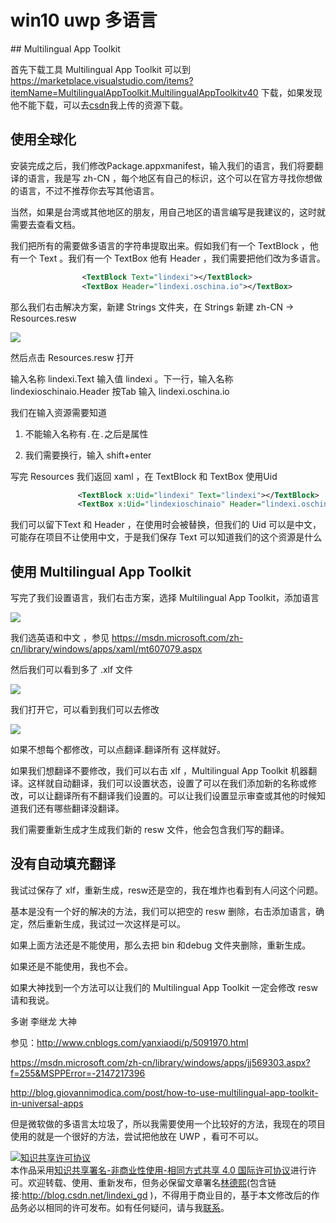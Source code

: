 
# win10 uwp 多语言

<!-- 不发布 -->

<!--more-->



<div id="toc"></div>
<!-- csdn -->
## Multilingual App Toolkit

首先下载工具 Multilingual App Toolkit 可以到 https://marketplace.visualstudio.com/items?itemName=MultilingualAppToolkit.MultilingualAppToolkitv40 下载，如果发现他不能下载，可以去[csdn](http://download.csdn.net/detail/lindexi_gd/9726257)我上传的资源下载。

## 使用全球化

安装完成之后，我们修改Package.appxmanifest，输入我们的语言，我们将要翻译的语言，我是写 zh-CN ，每个地区有自己的标识，这个可以在官方寻找你想做的语言，不过不推荐你去写其他语言。

当然，如果是台湾或其他地区的朋友，用自己地区的语言编写是我建议的，这时就需要去查看文档。

我们把所有的需要做多语言的字符串提取出来。假如我们有一个 TextBlock ，他有一个 Text 。我们有一个 TextBox 他有 Header ，我们需要把他们改为多语言。

```xml
                <TextBlock Text="lindexi"></TextBlock>
                <TextBox Header="lindexi.oschina.io"></TextBox>

```

那么我们右击解决方案，新建 Strings 文件夹，在 Strings 新建 zh-CN -> Resources.resw

![](http://image.acmx.xyz/4ee0aeec-688d-462e-9bf6-0c91f74cc0bc20161231185335.jpg)

然后点击 Resources.resw 打开

输入名称 lindexi.Text 输入值 lindexi 。下一行，输入名称 lindexioschinaio.Header 按Tab 输入 lindexi.oschina.io

我们在输入资源需要知道

 1. 不能输入名称有`.`在`.`之后是属性

 2. 我们需要换行，输入 shift+enter 

写完 Resources 我们返回 xaml ，在 TextBlock 和 TextBox 使用Uid

		

```xml
               <TextBlock x:Uid="lindexi" Text="lindexi"></TextBlock>
               <TextBox x:Uid="lindexioschinaio" Header="lindexi.oschina.io"></TextBox>

```

我们可以留下Text 和 Header ，在使用时会被替换，但我们的 Uid 可以是中文，可能存在项目不让使用中文，于是我们保存 Text 可以知道我们的这个资源是什么

## 使用 Multilingual App Toolkit

写完了我们设置语言，我们右击方案，选择 Multilingual App Toolkit，添加语言

![](http://image.acmx.xyz/7fbd5d52-1ce3-4cd7-a438-1795c3f8517e2016123119328.jpg)

我们选英语和中文 ，参见 https://msdn.microsoft.com/zh-cn/library/windows/apps/xaml/mt607079.aspx

然后我们可以看到多了 .xlf 文件

![](http://image.acmx.xyz/7fbd5d52-1ce3-4cd7-a438-1795c3f8517e2016123119516.jpg)

我们打开它，可以看到我们可以去修改

![](http://ooo.0o0.ooo/2016/12/31/5867912830dad.jpg)

如果不想每个都修改，可以点翻译.翻译所有 这样就好。

如果我们想翻译不要修改，我们可以右击 xlf ，Multilingual App Toolkit 机器翻译。这样就自动翻译，我们可以设置状态，设置了可以在我们添加新的名称或修改，可以让翻译所有不翻译我们设置的。可以让我们设置显示审查或其他的时候知道我们还有哪些翻译没翻译。

我们需要重新生成才生成我们新的 resw 文件，他会包含我们写的翻译。


## 没有自动填充翻译

我试过保存了 xlf，重新生成，resw还是空的，我在堆炸也看到有人问这个问题。

基本是没有一个好的解决的方法，我们可以把空的 resw 删除，右击添加语言，确定，然后重新生成，我试过一次这样是可以。

如果上面方法还是不能使用，那么去把 bin 和debug 文件夹删除，重新生成。

如果还是不能使用，我也不会。

如果大神找到一个方法可以让我们的 Multilingual App Toolkit 一定会修改 resw 请和我说。





<!-- 在属性输入 自定义工具：ReswFileCodeGenerator

如果没有自动生成resw -->

多谢 李继龙 大神

参见：http://www.cnblogs.com/yanxiaodi/p/5091970.html

https://msdn.microsoft.com/zh-cn/library/windows/apps/jj569303.aspx?f=255&MSPPError=-2147217396

http://blog.giovannimodica.com/post/how-to-use-multilingual-app-toolkit-in-universal-apps

但是微软做的多语言太垃圾了，所以我需要使用一个比较好的方法，我现在的项目使用的就是一个很好的方法，尝试把他放在 UWP ，看可不可以。




<a rel="license" href="http://creativecommons.org/licenses/by-nc-sa/4.0/"><img alt="知识共享许可协议" style="border-width:0" src="https://licensebuttons.net/l/by-nc-sa/4.0/88x31.png" /></a><br />本作品采用<a rel="license" href="http://creativecommons.org/licenses/by-nc-sa/4.0/">知识共享署名-非商业性使用-相同方式共享 4.0 国际许可协议</a>进行许可。欢迎转载、使用、重新发布，但务必保留文章署名[林德熙](http://blog.csdn.net/lindexi_gd)(包含链接:http://blog.csdn.net/lindexi_gd )，不得用于商业目的，基于本文修改后的作品务必以相同的许可发布。如有任何疑问，请与我[联系](mailto:lindexi_gd@163.com)。